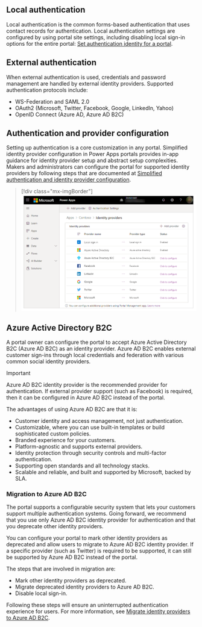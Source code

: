 ## Local authentication

Local authentication is the common forms-based authentication that uses contact records for authentication. Local authentication settings are configured by using portal site settings, including disabling local sign-in options for the entire portal: [Set authentication identity for a portal](https://docs.microsoft.com/powerapps/maker/portals/configure/set-authentication-identity/?azure-portal=true).

## External authentication

When external authentication is used, credentials and password management are handled by external identity providers. Supported authentication protocols include:

- WS-Federation and SAML 2.0
- OAuth2 (Microsoft, Twitter, Facebook, Google, LinkedIn, Yahoo)
- OpenID Connect (Azure AD, Azure AD B2C)

## Authentication and provider configuration

Setting up authentication is a core customization in any portal. Simplified identity provider configuration in Power Apps portals provides in-app guidance for identity provider setup and abstract setup complexities. Makers and administrators can configure the portal for supported identity providers by following steps that are documented at [Simplified authentication and identity provider configuration](https://docs.microsoft.com/powerapps/maker/portals/configure/use-simplified-authentication-configuration/?azure-portal=true).

> [!div class="mx-imgBorder"]
> [![Identity providers](../media/portal-authentication-settings.png)](../media/portal-authentication-settings.png#lightbox)

## Azure Active Directory B2C

A portal owner can configure the portal to accept Azure Active Directory B2C (Azure AD B2C) as an identity provider. Azure AD B2C enables external customer sign-ins through local credentials and federation with various common social identity providers.

> [!IMPORTANT]
> Azure AD B2C identity provider is the recommended provider for authentication. If external provider support (such as Facebook) is required, then it can be configured in Azure AD B2C instead of the portal.

The advantages of using Azure AD B2C are that it is:

- Customer identity and access management, not just authentication.
- Customizable, where you can use built-in templates or build sophisticated custom policies.
- Branded experience for your customers.
- Platform-agnostic and supports external providers.
- Identity protection through security controls and multi-factor authentication.
- Supporting open standards and all technology stacks.
- Scalable and reliable, and built and supported by Microsoft, backed by SLA.

### Migration to Azure AD B2C

The portal supports a configurable security system that lets your customers support multiple authentication systems. Going forward, we recommend that you use only Azure AD B2C identity provider for authentication and that you deprecate other identity providers.

You can configure your portal to mark other identity providers as deprecated and allow users to migrate to Azure AD B2C identity provider. If a specific provider (such as Twitter) is required to be supported, it can still be supported by Azure AD B2C instead of the portal.

The steps that are involved in migration are:

- Mark other identity providers as deprecated.
- Migrate deprecated identity providers to Azure AD B2C.
- Disable local sign-in.

Following these steps will ensure an uninterrupted authentication experience for users. For more information, see [Migrate identity providers to Azure AD B2C](https://docs.microsoft.com/powerapps/maker/portals/configure/migrate-identity-providers/?azure-portal=true).

